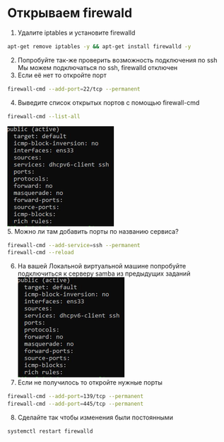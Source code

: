 # Открываем firewald

1. Удалите iptables и установите firewalld<br />
```sh
apt-get remove iptables -y && apt-get install firewalld -y
```
2. Попробуйте так-же проверить возможность подключения по ssh<br />
Мы можем подключаться по ssh, firewalld отключен<br />
3. Если её нет то откройте порт<br />
```sh
firewall-cmd --add-port=22/tcp --permanent
```
4. Выведите список открытых портов с помощью firewall-cmd<br />
```sh
firewall-cmd --list-all
```
![alt text](https://github.com/kryffaer/Tasks_241/blob/my_reply/9-Firewall/screenshots/2.png?raw=true)<br />
5. Можно ли там добавить порты по названию сервиса?<br />
```sh
firewall-cmd --add-service=ssh --permanent
firewall-cmd --reload
```
6. На вашей Локальной виртуальной машине попробуйте подключиться к серверу samba из предыдущих заданий<br />
![alt text](https://github.com/kryffaer/Tasks_241/blob/my_reply/9-Firewall/screenshots/3.png?raw=true)<br />
7. Если не получилось то откройте нужные порты<br />
```sh
firewall-cmd --add-port=139/tcp --permanent
firewall-cmd --add-port=445/tcp --permanent
```
8. Сделайте так чтобы изменения были постоянными<br />
```sh
systemctl restart firewalld
```
